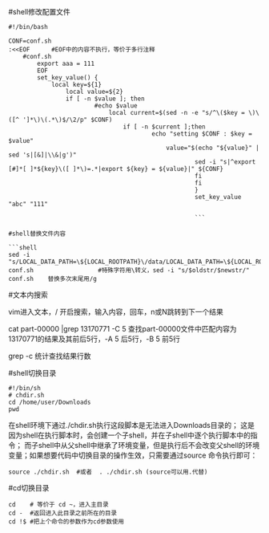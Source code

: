#shell修改配置文件

```shell
#!/bin/bash

CONF=conf.sh    
:<<EOF      #EOF中的内容不执行，等价于多行注释
	#conf.sh
		export aaa = 111
		EOF
		set_key_value() {                                                             
		    local key=${1}                                                           
		        local value=${2}  
			    if [ -n $value ]; then   
			            #echo $value    
				            local current=$(sed -n -e "s/^\($key = \)\([^ ']*\)\(.*\)$/\2/p" $CONF)            
					            if [ -n $current ];then 
						                echo "setting $CONF : $key = $value"
								            value="$(echo "${value}" | sed 's|[&]|\\&|g')"
									                sed -i "s|^export [#]*[ ]*${key}\([ ]*\)=.*|export ${key} = ${value}|" ${CONF} 
											        fi      
												    fi          
												    }                                                                                                  
												    set_key_value "abc" "111"                                         

												    ```

#shell替换文件内容

```shell
sed -i "s/LOCAL_DATA_PATH=\${LOCAL_ROOTPATH}\/data/LOCAL_DATA_PATH=\${LOCAL_ROOTPATH}\/data\/dr/" conf.sh                  #特殊字符用\转义，sed -i "s/$oldstr/$newstr/" conf.sh    替换多次末尾用/g
```

#文本内搜索

vim进入文本，/ 开启搜索，输入内容，回车，n或N跳转到下一个结果

cat part-00000 |grep 13170771 -C 5   查找part-00000文件中匹配内容为13170771的结果及其前后5行，-A 5 后5行，-B 5 前5行

grep -c 统计查找结果行数

#shell切换目录

```shell
#!/bin/sh  
# chdir.sh
cd /home/user/Downloads  
pwd  
```

在shell环境下通过./chdir.sh执行这段脚本是无法进入Downloads目录的； 这是因为shell在执行脚本时，会创建一个子shell，并在子shell中逐个执行脚本中的指令； 而子shell中从父shell中继承了环境变量，但是执行后不会改变父shell的环境变量；如果想要代码中切换目录的操作生效，只需要通过source 命令执行即可：

```shell
source ./chdir.sh  #或者  . ./chdir.sh (source可以用.代替)
```

#cd切换目录

```shell
cd    # 等价于 cd ~，进入主目录
cd -  #返回进入此目录之前所在的目录
cd !$ #把上个命令的参数作为cd参数使用
```


